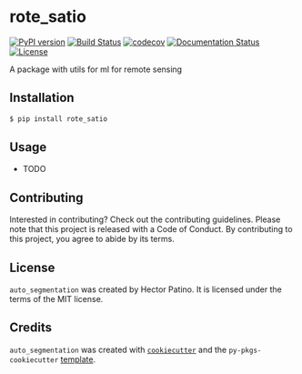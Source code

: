 # rote_satio

[![PyPI version](https://badge.fury.io/py/rote-satio.svg)](https://badge.fury.io/py/rote-satio)
[![Build Status](https://travis-ci.com/hectorpatino/rote_satio.svg?branch=main)](https://travis-ci.com/hectorpatino/rote_satio)
[![codecov](https://codecov.io/gh/hectorpatino/rote_satio/branch/main/graph/badge.svg?token=QZQZQZQZQZ)](https://codecov.io/gh/hectorpatino/rote_satio)
[![Documentation Status](https://readthedocs.org/projects/rote-satio/badge/?version=latest)](https://rote-satio.readthedocs.io/en/latest/?badge=latest)
[![License](https://img.shields.io/badge/License-MIT-blue.svg)](https://opensource.org/licenses/MIT)

A package with utils for ml for remote sensing

## Installation

```bash
$ pip install rote_satio
```

## Usage

- TODO

## Contributing

Interested in contributing? Check out the contributing guidelines. Please note that this project is released with a Code of Conduct. By contributing to this project, you agree to abide by its terms.

## License

`auto_segmentation` was created by Hector Patino. It is licensed under the terms of the MIT license.

## Credits

`auto_segmentation` was created with [`cookiecutter`](https://cookiecutter.readthedocs.io/en/latest/) and the `py-pkgs-cookiecutter` [template](https://github.com/py-pkgs/py-pkgs-cookiecutter).
